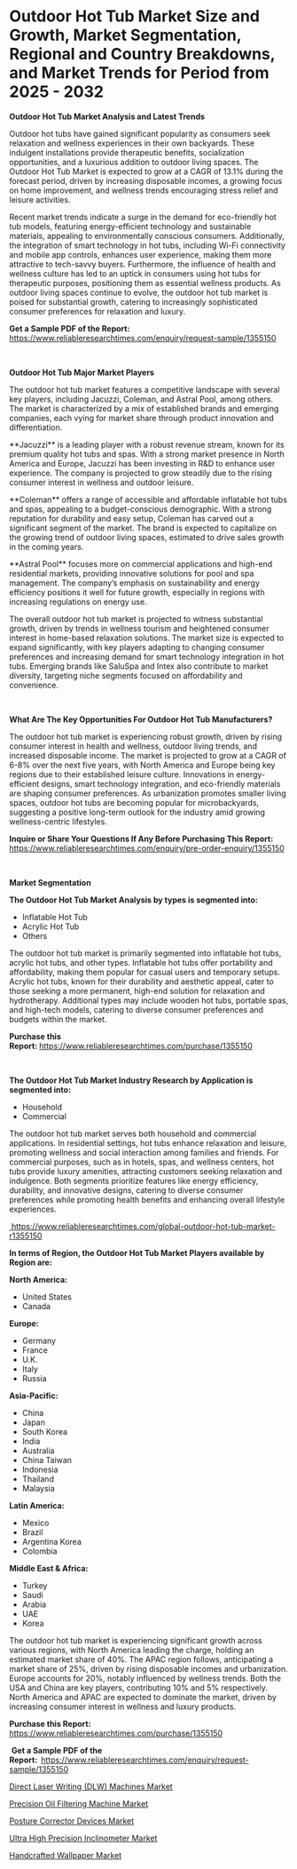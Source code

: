<p><h1>Outdoor Hot Tub Market Size and Growth, Market Segmentation, Regional and Country Breakdowns, and Market Trends for Period from 2025 -  2032</h1></p><p><strong>Outdoor Hot Tub Market Analysis and Latest Trends</strong></p>
<p><p>Outdoor hot tubs have gained significant popularity as consumers seek relaxation and wellness experiences in their own backyards. These indulgent installations provide therapeutic benefits, socialization opportunities, and a luxurious addition to outdoor living spaces. The Outdoor Hot Tub Market is expected to grow at a CAGR of 13.1% during the forecast period, driven by increasing disposable incomes, a growing focus on home improvement, and wellness trends encouraging stress relief and leisure activities.</p><p>Recent market trends indicate a surge in the demand for eco-friendly hot tub models, featuring energy-efficient technology and sustainable materials, appealing to environmentally conscious consumers. Additionally, the integration of smart technology in hot tubs, including Wi-Fi connectivity and mobile app controls, enhances user experience, making them more attractive to tech-savvy buyers. Furthermore, the influence of health and wellness culture has led to an uptick in consumers using hot tubs for therapeutic purposes, positioning them as essential wellness products. As outdoor living spaces continue to evolve, the outdoor hot tub market is poised for substantial growth, catering to increasingly sophisticated consumer preferences for relaxation and luxury.</p></p>
<p><strong>Get a Sample PDF of the Report:&nbsp;</strong> <a href="https://www.reliableresearchtimes.com/enquiry/request-sample/1355150?utm_campaign=2264&utm_medium=2&utm_source=Github&utm_content=ia&utm_term=05042025&utm_id=outdoor-hot-tub">https://www.reliableresearchtimes.com/enquiry/request-sample/1355150</a></p>
<p>&nbsp;</p>
<p><strong>Outdoor Hot Tub Major Market Players</strong></p>
<p><p>The outdoor hot tub market features a competitive landscape with several key players, including Jacuzzi, Coleman, and Astral Pool, among others. The market is characterized by a mix of established brands and emerging companies, each vying for market share through product innovation and differentiation.</p><p>**Jacuzzi** is a leading player with a robust revenue stream, known for its premium quality hot tubs and spas. With a strong market presence in North America and Europe, Jacuzzi has been investing in R&D to enhance user experience. The company is projected to grow steadily due to the rising consumer interest in wellness and outdoor leisure.</p><p>**Coleman** offers a range of accessible and affordable inflatable hot tubs and spas, appealing to a budget-conscious demographic. With a strong reputation for durability and easy setup, Coleman has carved out a significant segment of the market. The brand is expected to capitalize on the growing trend of outdoor living spaces, estimated to drive sales growth in the coming years.</p><p>**Astral Pool** focuses more on commercial applications and high-end residential markets, providing innovative solutions for pool and spa management. The company’s emphasis on sustainability and energy efficiency positions it well for future growth, especially in regions with increasing regulations on energy use.</p><p>The overall outdoor hot tub market is projected to witness substantial growth, driven by trends in wellness tourism and heightened consumer interest in home-based relaxation solutions. The market size is expected to expand significantly, with key players adapting to changing consumer preferences and increasing demand for smart technology integration in hot tubs. Emerging brands like SaluSpa and Intex also contribute to market diversity, targeting niche segments focused on affordability and convenience.</p></p>
<p>&nbsp;</p>
<p><strong>What Are The Key Opportunities For Outdoor Hot Tub Manufacturers?</strong></p>
<p><p>The outdoor hot tub market is experiencing robust growth, driven by rising consumer interest in health and wellness, outdoor living trends, and increased disposable income. The market is projected to grow at a CAGR of 6-8% over the next five years, with North America and Europe being key regions due to their established leisure culture. Innovations in energy-efficient designs, smart technology integration, and eco-friendly materials are shaping consumer preferences. As urbanization promotes smaller living spaces, outdoor hot tubs are becoming popular for microbackyards, suggesting a positive long-term outlook for the industry amid growing wellness-centric lifestyles.</p></p>
<p><strong>Inquire or Share Your Questions If Any Before Purchasing This Report:</strong> <a href="https://www.reliableresearchtimes.com/enquiry/pre-order-enquiry/1355150?utm_campaign=2264&utm_medium=2&utm_source=Github&utm_content=ia&utm_term=05042025&utm_id=outdoor-hot-tub">https://www.reliableresearchtimes.com/enquiry/pre-order-enquiry/1355150</a></p>
<p>&nbsp;</p>
<p><strong>Market Segmentation</strong></p>
<p><strong>The Outdoor Hot Tub Market Analysis by types is segmented into:</strong></p>
<p><ul><li>Inflatable Hot Tub</li><li>Acrylic Hot Tub</li><li>Others</li></ul></p>
<p><p>The outdoor hot tub market is primarily segmented into inflatable hot tubs, acrylic hot tubs, and other types. Inflatable hot tubs offer portability and affordability, making them popular for casual users and temporary setups. Acrylic hot tubs, known for their durability and aesthetic appeal, cater to those seeking a more permanent, high-end solution for relaxation and hydrotherapy. Additional types may include wooden hot tubs, portable spas, and high-tech models, catering to diverse consumer preferences and budgets within the market.</p></p>
<p><strong>Purchase this Report:&nbsp;</strong><a href="https://www.reliableresearchtimes.com/purchase/1355150?utm_campaign=2264&utm_medium=2&utm_source=Github&utm_content=ia&utm_term=05042025&utm_id=outdoor-hot-tub">https://www.reliableresearchtimes.com/purchase/1355150</a></p>
<p>&nbsp;</p>
<p><strong>The Outdoor Hot Tub Market Industry Research by Application is segmented into:</strong></p>
<p><ul><li>Household</li><li>Commercial</li></ul></p>
<p><p>The outdoor hot tub market serves both household and commercial applications. In residential settings, hot tubs enhance relaxation and leisure, promoting wellness and social interaction among families and friends. For commercial purposes, such as in hotels, spas, and wellness centers, hot tubs provide luxury amenities, attracting customers seeking relaxation and indulgence. Both segments prioritize features like energy efficiency, durability, and innovative designs, catering to diverse consumer preferences while promoting health benefits and enhancing overall lifestyle experiences.</p></p>
<p><a href="https://www.reliableresearchtimes.com/global-outdoor-hot-tub-market-r1355150?utm_campaign=2264&utm_medium=2&utm_source=Github&utm_content=ia&utm_term=05042025&utm_id=outdoor-hot-tub">&nbsp;https://www.reliableresearchtimes.com/global-outdoor-hot-tub-market-r1355150</a></p>
<p><strong>In terms of Region, the Outdoor Hot Tub Market Players available by Region are:</strong></p>
<p>
    <p> <strong> North America: </strong>
        <ul>
            <li>United States</li>
            <li>Canada</li>
        </ul>
        </p> 
    <p> <strong> Europe: </strong>
        <ul>
            <li>Germany</li>
            <li>France</li>
            <li>U.K.</li>
            <li>Italy</li>
            <li>Russia</li>
        </ul>
        </p> 
    <p> <strong> Asia-Pacific: </strong>
        <ul>
            <li>China</li>
            <li>Japan</li>
            <li>South Korea</li>
            <li>India</li>
            <li>Australia</li>
            <li>China Taiwan</li>
            <li>Indonesia</li>
            <li>Thailand</li>
            <li>Malaysia</li>
        </ul>
        </p> 
    <p> <strong> Latin America: </strong>
        <ul>
            <li>Mexico</li>
            <li>Brazil</li>
            <li>Argentina Korea</li>
            <li>Colombia</li>
        </ul>
        </p> 
    <p> <strong> Middle East & Africa: </strong>
        <ul>
            <li>Turkey</li>
            <li>Saudi</li>
            <li>Arabia</li>
            <li>UAE</li>
            <li>Korea</li>
        </ul>
    </p>
    </p>
<p><p>The outdoor hot tub market is experiencing significant growth across various regions, with North America leading the charge, holding an estimated market share of 40%. The APAC region follows, anticipating a market share of 25%, driven by rising disposable incomes and urbanization. Europe accounts for 20%, notably influenced by wellness trends. Both the USA and China are key players, contributing 10% and 5% respectively. North America and APAC are expected to dominate the market, driven by increasing consumer interest in wellness and luxury products.</p></p>
<p><strong>Purchase this Report: </strong><a href="https://www.reliableresearchtimes.com/purchase/1355150?utm_campaign=2264&utm_medium=2&utm_source=Github&utm_content=ia&utm_term=05042025&utm_id=outdoor-hot-tub">https://www.reliableresearchtimes.com/purchase/1355150</a></p>
<p>&nbsp;<strong>Get a Sample PDF of the Report:&nbsp;&nbsp;</strong><a href="https://www.reliableresearchtimes.com/enquiry/request-sample/1355150?utm_campaign=2264&utm_medium=2&utm_source=Github&utm_content=ia&utm_term=05042025&utm_id=outdoor-hot-tub">https://www.reliableresearchtimes.com/enquiry/request-sample/1355150</a></p>
<p><strong></strong></p>
<p><p><a href="https://www.linkedin.com/pulse/comprehensive-study-direct-laser-writing-dlw-machines-market-nhide?utm_campaign=2264&utm_medium=2&utm_source=Github&utm_content=ia&utm_term=05042025&utm_id=outdoor-hot-tub">Direct Laser Writing (DLW) Machines Market</a></p><p><a href="https://www.linkedin.com/pulse/precision-oil-filtering-machine-market-size-global-revenue-0l9re?utm_campaign=2264&utm_medium=2&utm_source=Github&utm_content=ia&utm_term=05042025&utm_id=outdoor-hot-tub">Precision Oil Filtering Machine Market</a></p><p><a href="https://github.com/sakourkishev/Market-Research-Report-List-1/blob/main/posture-corrector-devices-market.md?utm_campaign=2264&utm_medium=2&utm_source=Github&utm_content=ia&utm_term=05042025&utm_id=outdoor-hot-tub">Posture Corrector Devices Market</a></p><p><a href="https://www.linkedin.com/pulse/latest-trends-ultra-high-precision-inclinometer-market-zpyxe?utm_campaign=2264&utm_medium=2&utm_source=Github&utm_content=ia&utm_term=05042025&utm_id=outdoor-hot-tub">Ultra High Precision Inclinometer Market</a></p><p><a href="https://github.com/bordzjisela/Market-Research-Report-List-1/blob/main/handcrafted-wallpaper-market.md?utm_campaign=2264&utm_medium=2&utm_source=Github&utm_content=ia&utm_term=05042025&utm_id=outdoor-hot-tub">Handcrafted Wallpaper Market</a></p></p>